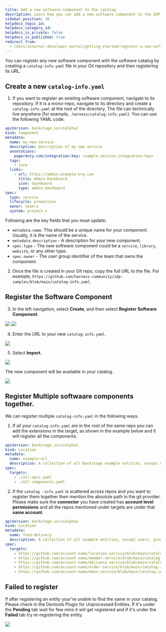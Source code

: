 ```yaml
---
title: Add a new software component to the catalog
description: Learn how you can add a new software component to the IDP software catalog.
sidebar_position: 30
helpdocs_topic_id:
helpdocs_category_id:
helpdocs_is_private: false
helpdocs_is_published: true
redirect_from:
  - /docs/internal-developer-portal/getting-started/register-a-new-software-component
---
```


You can register any new software component with the software catalog by creating a `catalog-info.yaml` file in your Git repository and then registering its URL.

<DocVideo src="https://www.youtube.com/embed/YgtIMDGMzJE?si=AYnisVn-lHX-4STw" />

## Create a new `catalog-info.yaml`

1. If you want to register an existing software component, navigate to its repository. If it is a mono-repo, navigate to its directory and create a `catalog-info.yaml` at the root of the directory. The file can technically live anywhere (for example, `.harness/catalog-info.yaml`). You can use the following YAML code:

```yaml
apiVersion: backstage.io/v1alpha1
kind: Component
metadata:
  name: my-new-service
  description: Description of my new service
  annotations:
    pagerduty.com/integration-key: <sample-service-integration-key>
  tags:
    - java
  links:
    - url: https://admin.example-org.com
      title: Admin Dashboard
      icon: dashboard
      type: admin-dashboard
spec:
  type: service
  lifecycle: production
  owner: team-a
  system: project-x
```

Following are the key fields that you must update:

- `metadata.name`. This should be a unique name for your component. Usually, it is the name of the service.
- `metadata.description` - A description for your new component.
- `spec.type` - The new software component could be a `service`, `library`, `website`, or any other type.
- `spec.owner` - The user group identifier of the team that owns the component.

2. Once the file is created in your Git repo, copy the full URL to the file. For example, `https://github.com/harness-community/idp-samples/blob/main/catalog-info.yaml`.

## Register the Software Component

3. In the left navigation, select **Create**, and then select **Register Software Component**.

![](static/create-page-sidebar.png)
![](static/create-page.png)

4. Enter the URL to your new `catalog-info.yaml`.

![](static/url-on-register-page.png)

5. Select **Import**.

![](static/finished-state.png)

The new component will be available in your catalog.

![](static/imported-entity.png)

## Register Multiple softwaare components together.

We can register multiple `catalog-info.yaml` in the following ways.

1. If all your `catalog-info.yaml` are in the root of the same repo you can add the extensions in the target, as shown in the example below and it will register all the components. 

```YAML
apiVersion: backstage.io/v1alpha1
kind: Location
metadata:
  name: example-all
  description: A collection of all Backstage example entities, except users, groups, and templates
spec:
  targets:
    - ./all-apis.yaml
    - ./all-components.yaml
```

2. If the `catalog -info.yaml` is scattered across repos and you want to register them together then mention the absolute path in the git provider. Please make sure the **connector** you have created has **account level permissions** and all the repos mentioned under targets are under that **same account**. 

```YAML
apiVersion: backstage.io/v1alpha1
kind: Location
metadata:
  name: food-delivery
  description: A collection of all example entities, except users, groups, and templates
spec:
  targets:
    - https://github.com/account-name/location-service/blob/main/catalog-info.yaml
    - https://github.com/account-name/member-service/blob/main/catalog-info.yaml
    - https://github.com/account-name/delivery-service/blob/main/catalog-info.yaml
    - https://github.com/account-name/order-service/blob/main/catalog-info.yaml
    - https://github.com/account-name/menu-service/blob/main/catalog-info.yaml
```

## Failed to register 

If after registering an entity your're unable to find the same in your catalog. Please check in the Devtools Plugin for Unprocessed Entities. If it's under the **Pending** tab wait for few mins it will get registered and if it's under the **Failed** tab try re-registering the entity. 

![](./static/devtools.png)
